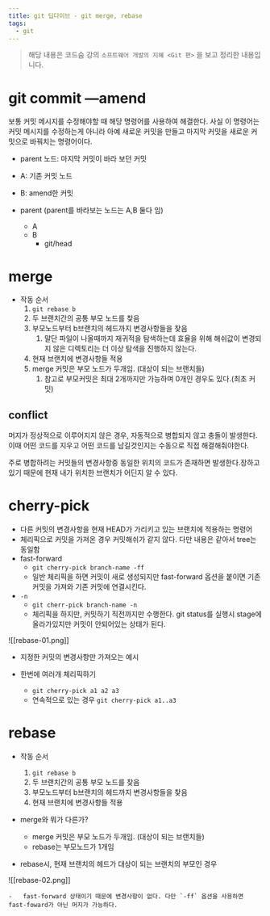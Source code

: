 ```yaml
---
title: git 딥다이브 - git merge, rebase
tags:
  - git
---
```



> 해당 내용은  코드숨 강의 `소프트웨어 개발의 지혜 <Git 편>` 을 보고 정리한 내용입니다.

# git commit —amend

보통 커밋 메시지를 수정해야할 때 해당 명령어를 사용하여 해결한다. 사실 이 명령어는 커밋 메시지를 수정하는게 아니라 아예 새로운 커밋을 만들고 마지막 커밋을 새로운 커밋으로 바꿔치는 명령어이다.

- parent 노드: 마지막 커밋이 바라 보던 커밋
- A: 기존 커밋 노드
- B: amend한 커밋

- parent (parent를 바라보는 노드는 A,B 둘다 임)
    - A
    - B
        - git/head

# merge

- 작동 순서
    1. `git rebase b`
    2. 두 브랜치간의 공통 부모 노드를 찾음
    3. 부모노드부터 b브랜치의 헤드까지 변경사항들을 찾음
        1. 말단 파일이 나올때까지 재귀적을 탐색하는데 효율을 위해 해쉬값이 변경되지 않은 디렉토리는 더 이상 탐색을 진행하지 않는다.
    4. 현재 브랜치에 변경사항들 적용
    5. merge 커밋은 부모 노드가 두개임. (대상이 되는 브랜치들)
        1. 참고로 부모커밋은 최대 2개까지만 가능하며 0개인 경우도 있다.(최초 커밋)

## conflict

머지가 정상적으로 이루어지지 않은 경우, 자동적으로 병합되지 않고 충돌이 발생한다. 이때 어떤 코드를 지우고 어떤 코드를 남길것인지는 수동으로 직접 해결해줘야한다.

주로 병합하려는 커밋들의 변경사항중 동일한 위치의 코드가 존재하면 발생한다.장하고 있기 때문에 현재 내가 위치한 브랜치가 어딘지 알 수 있다.

# cherry-pick

-   다른 커밋의 변경사항을 현재 HEAD가 가리키고 있는 브랜치에 적용하는 명령어
-   체리픽으로 커밋을 가져온 경우 커밋해쉬가 같지 않다. 다만 내용은 같아서 tree는 동일함
-   fast-forward
    -   `git cherry-pick branch-name -ff`
    -   일반 체리픽을 하면 커밋이 새로 생성되지만 fast-forward 옵션을 붙이면 기존 커밋을 가져와 기존 커밋에 연결시킨다.
-   `-n`
    -   `git cherr-pick branch-name -n`
    -   체리픽을 하지만, 커밋하기 직전까지만 수행한다. git status를 실행시 stage에 올라가있지만 커밋이 안되어있는 상태가 된다.

![[rebase-01.png]]

-   지정한 커밋의 변경사항만 가져오는 예시
    
-   한번에 여러개 체리픽하기
    
    -   `git cherry-pick a1 a2 a3`
    -   연속적으로 있는 경우 `git cherry-pick a1..a3`

# rebase

-   작동 순서
    
    1.  `git rebase b`
    2.  두 브랜치간의 공통 부모 노드를 찾음
    3.  부모노드부터 b브랜치의 헤드까지 변경사항들을 찾음
    4.  현재 브랜치에 변경사항들 적용
-   merge와 뭐가 다른가?
    
    -   merge 커밋은 부모 노드가 두개임. (대상이 되는 브랜치들)
    -   rebase는 부모노드가 1개임
-   rebase시, 현재 브랜치의 헤드가 대상이 되는 브랜치의 부모인 경우
    

![[rebase-02.png]]
    
    -   fast-forward 상태이기 때문에 변경사항이 없다. 다만 `-ff` 옵션을 사용하면 fast-foward가 아닌 머지가 가능하다.